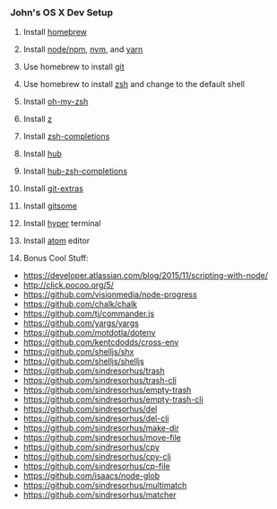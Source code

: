 ### John's OS X Dev Setup

1. Install [homebrew](https://brew.sh/)

2. Install
[node/npm](https://wsvincent.com/install-node-js-npm-mac/),
[nvm](https://github.com/creationix/nvm), and
[yarn](https://yarnpkg.com/en/)

3. Use homebrew to install [git](https://git-scm.com/book/en/v1/Getting-Started-Installing-Git)

4. Use homebrew to install [zsh](https://rick.cogley.info/post/use-homebrew-zsh-instead-of-the-osx-default/) and change to the default shell

5. Install [oh-my-zsh](https://github.com/robbyrussell/oh-my-zsh)

6. Install [z](https://github.com/rupa/z)

7. Install [zsh-completions](https://github.com/zsh-users/zsh-completions)

8. Install [hub](https://github.com/github/hub)

9. Install [hub-zsh-completions](https://github.com/github/hub/blob/master/etc/hub.zsh_completion)

10. Install [git-extras](https://github.com/tj/git-extras)

11. Install [gitsome](https://github.com/donnemartin/gitsome)

12. Install [hyper](https://github.com/zeit/hyper) terminal

13. Install [atom](https://atom.io/) editor

14. Bonus Cool Stuff:

- https://developer.atlassian.com/blog/2015/11/scripting-with-node/
- http://click.pocoo.org/5/
- https://github.com/visionmedia/node-progress
- https://github.com/chalk/chalk
- https://github.com/tj/commander.js
- https://github.com/yargs/yargs
- https://github.com/motdotla/dotenv
- https://github.com/kentcdodds/cross-env
- https://github.com/shelljs/shx
- https://github.com/shelljs/shelljs
- https://github.com/sindresorhus/trash
- https://github.com/sindresorhus/trash-cli
- https://github.com/sindresorhus/empty-trash
- https://github.com/sindresorhus/empty-trash-cli
- https://github.com/sindresorhus/del
- https://github.com/sindresorhus/del-cli
- https://github.com/sindresorhus/make-dir
- https://github.com/sindresorhus/move-file
- https://github.com/sindresorhus/cpy
- https://github.com/sindresorhus/cpy-cli
- https://github.com/sindresorhus/cp-file
- https://github.com/isaacs/node-glob
- https://github.com/sindresorhus/multimatch
- https://github.com/sindresorhus/matcher
